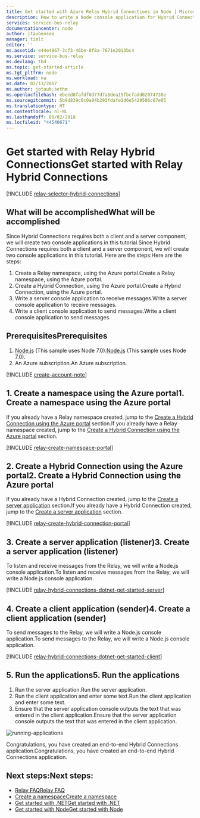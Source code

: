 ```yaml
---
title: Get started with Azure Relay Hybrid Connections in Node | Microsoft Docs
description: How to write a Node console application for Hybrid Connections
services: service-bus-relay
documentationcenter: node
author: jtaubensee
manager: timlt
editor: ''
ms.assetid: e44e4867-3cf3-46be-8f8a-7671e2013bc4
ms.service: service-bus-relay
ms.devlang: tbd
ms.topic: get-started-article
ms.tgt_pltfrm: node
ms.workload: na
ms.date: 02/13/2017
ms.author: jotaub;sethm
ms.openlocfilehash: ebeed8fafdf0d77d7a8dea15fbcfadd02074738e
ms.sourcegitcommit: 5b9d839c0c0a94b293fdafe1d6e5429506c07e05
ms.translationtype: HT
ms.contentlocale: nl-NL
ms.lasthandoff: 08/02/2018
ms.locfileid: "44540671"
---
```

# <a name="get-started-with-relay-hybrid-connections"></a><span data-ttu-id="ab429-103">Get started with Relay Hybrid Connections</span><span class="sxs-lookup"><span data-stu-id="ab429-103">Get started with Relay Hybrid Connections</span></span>
[!INCLUDE [relay-selector-hybrid-connections](../../includes/relay-selector-hybrid-connections.md)]

## <a name="what-will-be-accomplished"></a><span data-ttu-id="ab429-104">What will be accomplished</span><span class="sxs-lookup"><span data-stu-id="ab429-104">What will be accomplished</span></span>
<span data-ttu-id="ab429-105">Since Hybrid Connections requires both a client and a server component, we will create two console applications in this tutorial.</span><span class="sxs-lookup"><span data-stu-id="ab429-105">Since Hybrid Connections requires both a client and a server component, we will create two console applications in this tutorial.</span></span> <span data-ttu-id="ab429-106">Here are the steps:</span><span class="sxs-lookup"><span data-stu-id="ab429-106">Here are the steps:</span></span>

1. <span data-ttu-id="ab429-107">Create a Relay namespace, using the Azure portal.</span><span class="sxs-lookup"><span data-stu-id="ab429-107">Create a Relay namespace, using the Azure portal.</span></span>
2. <span data-ttu-id="ab429-108">Create a Hybrid Connection, using the Azure portal.</span><span class="sxs-lookup"><span data-stu-id="ab429-108">Create a Hybrid Connection, using the Azure portal.</span></span>
3. <span data-ttu-id="ab429-109">Write a server console application to receive messages.</span><span class="sxs-lookup"><span data-stu-id="ab429-109">Write a server console application to receive messages.</span></span>
4. <span data-ttu-id="ab429-110">Write a client console application to send messages.</span><span class="sxs-lookup"><span data-stu-id="ab429-110">Write a client console application to send messages.</span></span>

## <a name="prerequisites"></a><span data-ttu-id="ab429-111">Prerequisites</span><span class="sxs-lookup"><span data-stu-id="ab429-111">Prerequisites</span></span>
1. <span data-ttu-id="ab429-112">[Node.js](https://nodejs.org/en/) (This sample uses Node 7.0).</span><span class="sxs-lookup"><span data-stu-id="ab429-112">[Node.js](https://nodejs.org/en/) (This sample uses Node 7.0).</span></span>
2. <span data-ttu-id="ab429-113">An Azure subscription.</span><span class="sxs-lookup"><span data-stu-id="ab429-113">An Azure subscription.</span></span>

[!INCLUDE [create-account-note](../../includes/create-account-note.md)]

## <a name="1-create-a-namespace-using-the-azure-portal"></a><span data-ttu-id="ab429-114">1. Create a namespace using the Azure portal</span><span class="sxs-lookup"><span data-stu-id="ab429-114">1. Create a namespace using the Azure portal</span></span>
<span data-ttu-id="ab429-115">If you already have a Relay namespace created, jump to the [Create a Hybrid Connection using the Azure portal](#2-create-a-hybrid-connection-using-the-azure-portal) section.</span><span class="sxs-lookup"><span data-stu-id="ab429-115">If you already have a Relay namespace created, jump to the [Create a Hybrid Connection using the Azure portal](#2-create-a-hybrid-connection-using-the-azure-portal) section.</span></span>

[!INCLUDE [relay-create-namespace-portal](../../includes/relay-create-namespace-portal.md)]

## <a name="2-create-a-hybrid-connection-using-the-azure-portal"></a><span data-ttu-id="ab429-116">2. Create a Hybrid Connection using the Azure portal</span><span class="sxs-lookup"><span data-stu-id="ab429-116">2. Create a Hybrid Connection using the Azure portal</span></span>
<span data-ttu-id="ab429-117">If you already have a Hybrid Connection created, jump to the [Create a server application](#3-create-a-server-application-listener) section.</span><span class="sxs-lookup"><span data-stu-id="ab429-117">If you already have a Hybrid Connection created, jump to the [Create a server application](#3-create-a-server-application-listener) section.</span></span>

[!INCLUDE [relay-create-hybrid-connection-portal](../../includes/relay-create-hybrid-connection-portal.md)]

## <a name="3-create-a-server-application-listener"></a><span data-ttu-id="ab429-118">3. Create a server application (listener)</span><span class="sxs-lookup"><span data-stu-id="ab429-118">3. Create a server application (listener)</span></span>
<span data-ttu-id="ab429-119">To listen and receive messages from the Relay, we will write a Node.js console application.</span><span class="sxs-lookup"><span data-stu-id="ab429-119">To listen and receive messages from the Relay, we will write a Node.js console application.</span></span>

[!INCLUDE [relay-hybrid-connections-dotnet-get-started-server](../../includes/relay-hybrid-connections-node-get-started-server.md)]

## <a name="4-create-a-client-application-sender"></a><span data-ttu-id="ab429-120">4. Create a client application (sender)</span><span class="sxs-lookup"><span data-stu-id="ab429-120">4. Create a client application (sender)</span></span>
<span data-ttu-id="ab429-121">To send messages to the Relay, we will write a Node.js console application.</span><span class="sxs-lookup"><span data-stu-id="ab429-121">To send messages to the Relay, we will write a Node.js console application.</span></span>

[!INCLUDE [relay-hybrid-connections-dotnet-get-started-client](../../includes/relay-hybrid-connections-node-get-started-client.md)]

## <a name="5-run-the-applications"></a><span data-ttu-id="ab429-122">5. Run the applications</span><span class="sxs-lookup"><span data-stu-id="ab429-122">5. Run the applications</span></span>
1. <span data-ttu-id="ab429-123">Run the server application.</span><span class="sxs-lookup"><span data-stu-id="ab429-123">Run the server application.</span></span>
2. <span data-ttu-id="ab429-124">Run the client application and enter some text.</span><span class="sxs-lookup"><span data-stu-id="ab429-124">Run the client application and enter some text.</span></span>
3. <span data-ttu-id="ab429-125">Ensure that the server application console outputs the text that was entered in the client application.</span><span class="sxs-lookup"><span data-stu-id="ab429-125">Ensure that the server application console outputs the text that was entered in the client application.</span></span>

![running-applications](https://docstestmedia1.blob.core.windows.net/azure-media/articles/service-bus-relay/media/relay-hybrid-connections-node-get-started/running-applications.png)

<span data-ttu-id="ab429-127">Congratulations, you have created an end-to-end Hybrid Connections application.</span><span class="sxs-lookup"><span data-stu-id="ab429-127">Congratulations, you have created an end-to-end Hybrid Connections application.</span></span>

## <a name="next-steps"></a><span data-ttu-id="ab429-128">Next steps:</span><span class="sxs-lookup"><span data-stu-id="ab429-128">Next steps:</span></span>
* [<span data-ttu-id="ab429-129">Relay FAQ</span><span class="sxs-lookup"><span data-stu-id="ab429-129">Relay FAQ</span></span>](relay-faq.md)
* [<span data-ttu-id="ab429-130">Create a namespace</span><span class="sxs-lookup"><span data-stu-id="ab429-130">Create a namespace</span></span>](relay-create-namespace-portal.md)
* [<span data-ttu-id="ab429-131">Get started with .NET</span><span class="sxs-lookup"><span data-stu-id="ab429-131">Get started with .NET</span></span>](relay-hybrid-connections-dotnet-get-started.md)
* [<span data-ttu-id="ab429-132">Get started with Node</span><span class="sxs-lookup"><span data-stu-id="ab429-132">Get started with Node</span></span>](relay-hybrid-connections-node-get-started.md)



